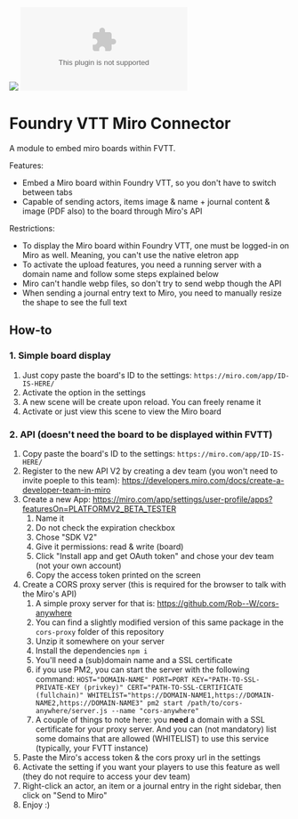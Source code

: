![](https://img.shields.io/badge/Foundry-v9-informational)
![Latest Release Download Count](https://img.shields.io/github/downloads/DarKDinDoN/foundryvtt-miro-connector/latest/module.zip)

# Foundry VTT Miro Connector

A module to embed miro boards within FVTT.

Features:

- Embed a Miro board within Foundry VTT, so you don't have to switch between tabs
- Capable of sending actors, items image & name + journal content & image (PDF also) to the board through Miro's API

Restrictions:

- To display the Miro board within Foundry VTT, one must be logged-in on Miro as well. Meaning, you can't use the native eletron app
- To activate the upload features, you need a running server with a domain name and follow some steps explained below
- Miro can't handle webp files, so don't try to send webp though the API
- When sending a journal entry text to Miro, you need to manually resize the shape to see the full text

## How-to

### 1. Simple board display

1. Just copy paste the board's ID to the settings: `https://miro.com/app/ID-IS-HERE/`
2. Activate the option in the settings
3. A new scene will be create upon reload. You can freely rename it
4. Activate or just view this scene to view the Miro board

### 2. API (doesn't need the board to be displayed within FVTT)

1. Copy paste the board's ID to the settings: `https://miro.com/app/ID-IS-HERE/`
2. Register to the new API V2 by creating a dev team (you won't need to invite poeple to this team): https://developers.miro.com/docs/create-a-developer-team-in-miro
3. Create a new App: https://miro.com/app/settings/user-profile/apps?featuresOn=PLATFORMV2_BETA_TESTER
   1. Name it
   2. Do not check the expiration checkbox
   3. Chose "SDK V2"
   4. Give it permissions: read & write (board)
   5. Click "Install app and get OAuth token" and chose your dev team (not your own account)
   6. Copy the access token printed on the screen
4. Create a CORS proxy server (this is required for the browser to talk with the Miro's API)
   1. A simple proxy server for that is: https://github.com/Rob--W/cors-anywhere
   2. You can find a slightly modified version of this same package in the `cors-proxy` folder of this repository
   3. Unzip it somewhere on your server
   4. Install the dependencies `npm i`
   5. You'll need a (sub)domain name and a SSL certificate
   6. if you use PM2, you can start the server with the following command: `HOST="DOMAIN-NAME" PORT=PORT KEY="PATH-TO-SSL-PRIVATE-KEY (privkey)" CERT="PATH-TO-SSL-CERTIFICATE (fullchain)" WHITELIST="https://DOMAIN-NAME1,https://DOMAIN-NAME2,https://DOMAIN-NAME3" pm2 start /path/to/cors-anywhere/server.js --name "cors-anywhere"`
   7. A couple of things to note here: you **need** a domain with a SSL certificate for your proxy server. And you can (not mandatory) list some domains that are allowed (WHITELIST) to use this service (typically, your FVTT instance)
5. Paste the Miro's access token & the cors proxy url in the settings
6. Activate the setting if you want your players to use this feature as well (they do not require to access your dev team)
7. Right-click an actor, an item or a journal entry in the right sidebar, then click on "Send to Miro"
8. Enjoy :)
